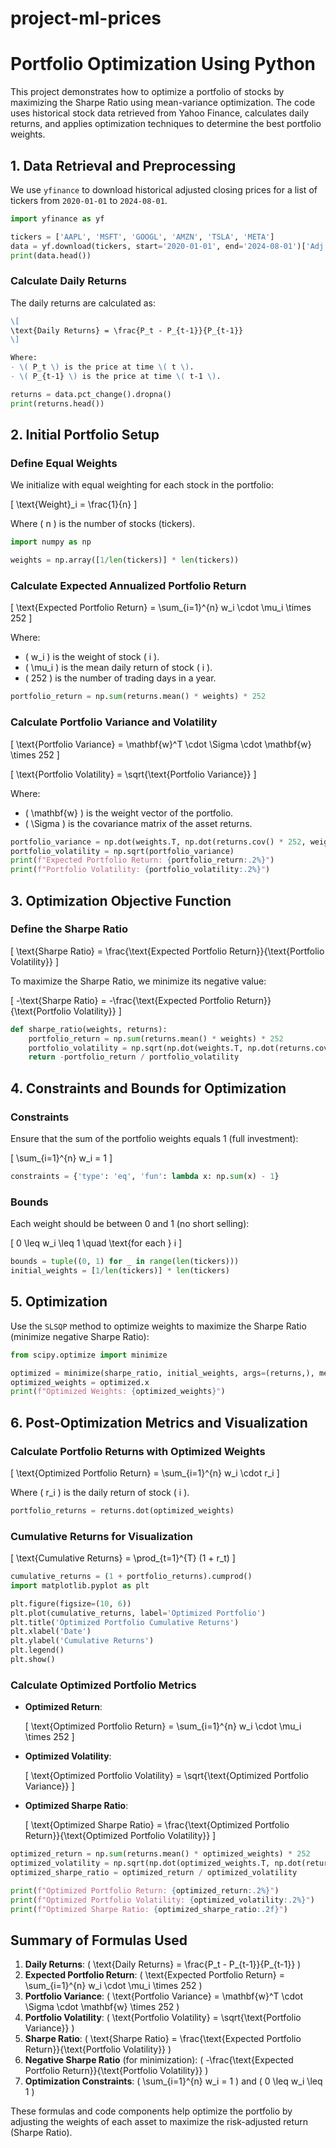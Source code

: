 # project-ml-prices


# Portfolio Optimization Using Python

This project demonstrates how to optimize a portfolio of stocks by maximizing the Sharpe Ratio using mean-variance optimization. The code uses historical stock data retrieved from Yahoo Finance, calculates daily returns, and applies optimization techniques to determine the best portfolio weights.

## 1. Data Retrieval and Preprocessing

We use `yfinance` to download historical adjusted closing prices for a list of tickers from `2020-01-01` to `2024-08-01`.

```python
import yfinance as yf

tickers = ['AAPL', 'MSFT', 'GOOGL', 'AMZN', 'TSLA', 'META']
data = yf.download(tickers, start='2020-01-01', end='2024-08-01')['Adj Close']
print(data.head())
```


### Calculate Daily Returns

The daily returns are calculated as:
```markdown
\[
\text{Daily Returns} = \frac{P_t - P_{t-1}}{P_{t-1}}
\]

Where:
- \( P_t \) is the price at time \( t \).
- \( P_{t-1} \) is the price at time \( t-1 \).
```
```python
returns = data.pct_change().dropna()
print(returns.head())
```

## 2. Initial Portfolio Setup

### Define Equal Weights

We initialize with equal weighting for each stock in the portfolio:

\[
\text{Weight}_i = \frac{1}{n}
\]

Where \( n \) is the number of stocks (tickers).

```python
import numpy as np

weights = np.array([1/len(tickers)] * len(tickers))
```

### Calculate Expected Annualized Portfolio Return

\[
\text{Expected Portfolio Return} = \sum_{i=1}^{n} w_i \cdot \mu_i \times 252
\]

Where:
- \( w_i \) is the weight of stock \( i \).
- \( \mu_i \) is the mean daily return of stock \( i \).
- \( 252 \) is the number of trading days in a year.

```python
portfolio_return = np.sum(returns.mean() * weights) * 252
```

### Calculate Portfolio Variance and Volatility

\[
\text{Portfolio Variance} = \mathbf{w}^T \cdot \Sigma \cdot \mathbf{w} \times 252
\]

\[
\text{Portfolio Volatility} = \sqrt{\text{Portfolio Variance}}
\]

Where:
- \( \mathbf{w} \) is the weight vector of the portfolio.
- \( \Sigma \) is the covariance matrix of the asset returns.

```python
portfolio_variance = np.dot(weights.T, np.dot(returns.cov() * 252, weights))
portfolio_volatility = np.sqrt(portfolio_variance)
print(f"Expected Portfolio Return: {portfolio_return:.2%}")
print(f"Portfolio Volatility: {portfolio_volatility:.2%}")
```

## 3. Optimization Objective Function

### Define the Sharpe Ratio

\[
\text{Sharpe Ratio} = \frac{\text{Expected Portfolio Return}}{\text{Portfolio Volatility}}
\]

To maximize the Sharpe Ratio, we minimize its negative value:

\[
-\text{Sharpe Ratio} = -\frac{\text{Expected Portfolio Return}}{\text{Portfolio Volatility}}
\]

```python
def sharpe_ratio(weights, returns):
    portfolio_return = np.sum(returns.mean() * weights) * 252
    portfolio_volatility = np.sqrt(np.dot(weights.T, np.dot(returns.cov() * 252, weights)))
    return -portfolio_return / portfolio_volatility
```

## 4. Constraints and Bounds for Optimization

### Constraints

Ensure that the sum of the portfolio weights equals 1 (full investment):

\[
\sum_{i=1}^{n} w_i = 1
\]

```python
constraints = {'type': 'eq', 'fun': lambda x: np.sum(x) - 1}
```

### Bounds

Each weight should be between 0 and 1 (no short selling):

\[
0 \leq w_i \leq 1 \quad \text{for each } i
\]

```python
bounds = tuple((0, 1) for _ in range(len(tickers)))
initial_weights = [1/len(tickers)] * len(tickers)
```

## 5. Optimization

Use the `SLSQP` method to optimize weights to maximize the Sharpe Ratio (minimize negative Sharpe Ratio):

```python
from scipy.optimize import minimize

optimized = minimize(sharpe_ratio, initial_weights, args=(returns,), method='SLSQP', bounds=bounds, constraints=constraints)
optimized_weights = optimized.x
print(f"Optimized Weights: {optimized_weights}")
```

## 6. Post-Optimization Metrics and Visualization

### Calculate Portfolio Returns with Optimized Weights

\[
\text{Optimized Portfolio Return} = \sum_{i=1}^{n} w_i \cdot r_i
\]

Where \( r_i \) is the daily return of stock \( i \).

```python
portfolio_returns = returns.dot(optimized_weights)
```

### Cumulative Returns for Visualization

\[
\text{Cumulative Returns} = \prod_{t=1}^{T} (1 + r_t)
\]

```python
cumulative_returns = (1 + portfolio_returns).cumprod()
import matplotlib.pyplot as plt

plt.figure(figsize=(10, 6))
plt.plot(cumulative_returns, label='Optimized Portfolio')
plt.title('Optimized Portfolio Cumulative Returns')
plt.xlabel('Date')
plt.ylabel('Cumulative Returns')
plt.legend()
plt.show()
```

### Calculate Optimized Portfolio Metrics

- **Optimized Return**:

    \[
    \text{Optimized Portfolio Return} = \sum_{i=1}^{n} w_i \cdot \mu_i \times 252
    \]

- **Optimized Volatility**:

    \[
    \text{Optimized Portfolio Volatility} = \sqrt{\text{Optimized Portfolio Variance}}
    \]

- **Optimized Sharpe Ratio**:

    \[
    \text{Optimized Sharpe Ratio} = \frac{\text{Optimized Portfolio Return}}{\text{Optimized Portfolio Volatility}}
    \]

```python
optimized_return = np.sum(returns.mean() * optimized_weights) * 252
optimized_volatility = np.sqrt(np.dot(optimized_weights.T, np.dot(returns.cov() * 252, optimized_weights)))
optimized_sharpe_ratio = optimized_return / optimized_volatility

print(f"Optimized Portfolio Return: {optimized_return:.2%}")
print(f"Optimized Portfolio Volatility: {optimized_volatility:.2%}")
print(f"Optimized Sharpe Ratio: {optimized_sharpe_ratio:.2f}")
```

## Summary of Formulas Used

1. **Daily Returns**: \( \text{Daily Returns} = \frac{P_t - P_{t-1}}{P_{t-1}} \)
2. **Expected Portfolio Return**: \( \text{Expected Portfolio Return} = \sum_{i=1}^{n} w_i \cdot \mu_i \times 252 \)
3. **Portfolio Variance**: \( \text{Portfolio Variance} = \mathbf{w}^T \cdot \Sigma \cdot \mathbf{w} \times 252 \)
4. **Portfolio Volatility**: \( \text{Portfolio Volatility} = \sqrt{\text{Portfolio Variance}} \)
5. **Sharpe Ratio**: \( \text{Sharpe Ratio} = \frac{\text{Expected Portfolio Return}}{\text{Portfolio Volatility}} \)
6. **Negative Sharpe Ratio** (for minimization): \( -\frac{\text{Expected Portfolio Return}}{\text{Portfolio Volatility}} \)
7. **Optimization Constraints**: \( \sum_{i=1}^{n} w_i = 1 \) and \( 0 \leq w_i \leq 1 \)

These formulas and code components help optimize the portfolio by adjusting the weights of each asset to maximize the risk-adjusted return (Sharpe Ratio).

